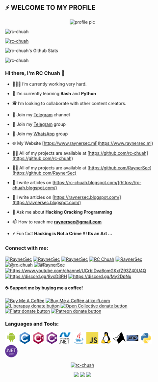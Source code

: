 <p align="center">
<!--  <img alt="profile pic" width="195px" src="https://avatars1.githubusercontent.com/u/44928288?s=460&u=9ecf72eb5d9530b65e3ca8d6d9f1f72c0dd22f5c&v=4" /> -->
<!--  <img src="https://github-readme-stats.anuraghazra1.vercel.app/api/top-langs/?username=rc-chuah&hide=ruby,perl&hide_border=true" /> -->
<!--  <a href="https://www.patreon.com/rc_chuah?fan_landing=true"><img src="https://img.shields.io/endpoint.svg?url=https%3A%2F%2Fshieldsio-patreon.vercel.app%2Fapi%3Fusername%3Drc_chuah%26type%3Dpatrons&style=for-the-badge" /></a> -->
<!--  <p align="left"> <img src="https://komarev.com/ghpvc/?username=rc-chuah&style=flat-square&color=brightgreen" alt="rc-chuah" /></p> -->

## ⚡ WELCOME TO MY PROFILE

<p align="center"><img alt="profile pic" width="195px" src="https://avatars1.githubusercontent.com/u/44928288?s=460&u=9ecf72eb5d9530b65e3ca8d6d9f1f72c0dd22f5c&v=4" /></p>

<p align="left"> <img src="https://gpvc.arturio.dev/rc-chuah" alt="rc-chuah" /></p>

<p align="left">
<a href="https://github.com/ryo-ma/github-profile-trophy"><img src="https://github-profile-trophy.vercel.app/?username=rc-chuah&theme=onedark" alt="rc-chuah" /></a>
</p>

<img alt="rc-chuah's Github Stats" src="https://github-readme-stats.vercel.app/api?username=rc-chuah&show_icons=true&include_all_commits=true&hide_border=true&theme=chartreuse-dark" />
<p><img align="center" src="https://github-readme-streak-stats.herokuapp.com/?user=rc-chuah&theme=chartreuse-dark" alt="rc-chuah" /></p>

### Hi there, I'm RC Chuah 👋

- 🧑🏻‍🏫 I’m currently working very hard.

- 📖 I’m currently learning **Bash** and **Python**

- 🕵️ I’m looking to collaborate with other content creators.

- 💬 Join my [Telegram](https://t.me/RaynerSec) channel

- 💬 Join my [Telegram](https://t.me/RaynerSec1) group

- 💬 Join my [WhatsApp](https://chat.whatsapp.com/LDx17j3xCg3GWnQ3ScvnbI) group

- 🌐 My Website [https://www.raynersec.ml](https://www.raynersec.ml)

- 👨‍💻 All of my projects are available at [https://github.com/rc-chuah](https://github.com/rc-chuah)

- 👨‍💻 All of my projects are available at [https://github.com/RaynerSec](https://github.com/RaynerSec)

- 📝 I write articles on [https://rc-chuah.blogspot.com/](https://rc-chuah.blogspot.com/)

- 📝 I write articles on [https://raynersec.blogspot.com/](https://raynersec.blogspot.com/)

- 💬 Ask me about **Hacking Cracking Programming**

- 📫 How to reach me **raynersec@gmail.com**

- ⚡ Fun fact **Hacking is Not a Crime !!! Its an Art ...**

<h3 align="left">Connect with me:</h3>
<p align="left">
<a href="https://www.facebook.com/raynersec.1" target="blank"><img align="center" src="https://cdn.jsdelivr.net/npm/simple-icons@3.0.1/icons/facebook.svg" alt="RaynerSec" height="30" width="40" /></a>
<a href="https://twitter.com/raynersec" target="blank"><img align="center" src="https://cdn.jsdelivr.net/npm/simple-icons@3.0.1/icons/twitter.svg" alt="RaynerSec" height="30" width="40" /></a>
<a href="https://instagram.com/rayner_sec" target="blank"><img align="center" src="https://cdn.jsdelivr.net/npm/simple-icons@3.0.1/icons/instagram.svg" alt="RaynerSec" height="30" width="40" /></a>
<a href="https://www.linkedin.com/in/rc-chuah-7a7590a3" target="blank"><img align="center" src="https://cdn.jsdelivr.net/npm/simple-icons@3.0.1/icons/linkedin.svg" alt="RC Chuah" height="30" width="40" /></a>
<a href="https://www.linkedin.com/company/raynersec" target="blank"><img align="center" src="https://cdn.jsdelivr.net/npm/simple-icons@3.0.1/icons/linkedin.svg" alt="RaynerSec" height="30" width="40" /></a>
<a href="https://medium.com/@rc-chuah" target="blank"><img align="center" src="https://cdn.jsdelivr.net/npm/simple-icons@3.0.1/icons/medium.svg" alt="@rc-chuah" height="30" width="40" /></a>
<a href="https://medium.com/@RaynerSec" target="blank"><img align="center" src="https://cdn.jsdelivr.net/npm/simple-icons@3.0.1/icons/medium.svg" alt="@RaynerSec" height="30" width="40" /></a>
<a href="https://www.youtube.com/channel/UCrbIDva6pmGKxfZ93Z40U4Q" target="blank"><img align="center" src="https://cdn.jsdelivr.net/npm/simple-icons@3.0.1/icons/youtube.svg" alt="https://www.youtube.com/channel/UCrbIDva6pmGKxfZ93Z40U4Q" height="30" width="40" /></a>
<a href="https://discord.gg/8ycD3RH" target="blank"><img align="center" src="https://cdn.jsdelivr.net/npm/simple-icons@3.0.1/icons/discord.svg" alt="https://discord.gg/8ycD3RH" height="30" width="40" /></a>
<a href="https://discord.gg/My2DpNu" target="blank"><img align="center" src="https://cdn.jsdelivr.net/npm/simple-icons@3.0.1/icons/discord.svg" alt="https://discord.gg/My2DpNu" height="30" width="40" /></a>
</p>

#### ☕ Support me by buying me a coffee!

<a href="https://www.buymeacoffee.com/rcchuah" target="_blank"><img src="https://cdn.buymeacoffee.com/buttons/default-orange.png" alt="Buy Me A Coffee" height="51px" width="217px"></a>
<a href='https://ko-fi.com/rc_chuah' target='_blank'><img height='35' style='border:0px;height:46px;' src='https://az743702.vo.msecnd.net/cdn/kofi3.png?v=0' border='0' alt='Buy Me a Coffee at ko-fi.com' /></a>
<span class="badge-liberapay"><a href="https://liberapay.com/rc-chuah" title="Donate to this project using Liberapay"><img src="https://img.shields.io/badge/liberapay-donate-yellow.svg?style=for-the-badge" alt="Liberapay donate button" /></a></span>
<span class="badge-opencollective"><a href="https://opencollective.com/rc-chuah" title="Donate to this project using Open Collective"><img src="https://img.shields.io/badge/open%20collective-donate-yellow.svg?style=for-the-badge" alt="Open Collective donate button" /></a></span>
<span class="badge-flattr"><a href="https://flattr.com/@rc-chuah" title="Donate to this project using Flattr"><img src="https://img.shields.io/badge/flattr-donate-yellow.svg?style=for-the-badge" alt="Flattr donate button" /></a></span>
<span class="badge-patreon"><a href="https://patreon.com/rc_chuah" title="Donate to this project using Patreon"><img src="https://img.shields.io/badge/patreon-donate-yellow.svg?style=for-the-badge" alt="Patreon donate button" /></a></span>

<h3 align="left">Languages and Tools:</h3>
<p align="left">
<a href="https://developer.android.com" target="_blank"> <img src="https://raw.githubusercontent.com/devicons/devicon/master/icons/android/android-original-wordmark.svg" alt="android" width="40" height="40"/></a>
<a href="https://www.cprogramming.com/" target="_blank"> <img src="https://raw.githubusercontent.com/devicons/devicon/master/icons/c/c-original.svg" alt="c" width="40" height="40"/></a>
<a href="https://www.w3schools.com/cpp/" target="_blank"> <img src="https://raw.githubusercontent.com/devicons/devicon/master/icons/cplusplus/cplusplus-original.svg" alt="cplusplus" width="40" height="40"/></a>
<a href="https://www.w3schools.com/cs/" target="_blank"> <img src="https://raw.githubusercontent.com/devicons/devicon/master/icons/csharp/csharp-original.svg" alt="csharp" width="40" height="40"/></a>
<a href="https://dotnet.microsoft.com/" target="_blank"> <img src="https://raw.githubusercontent.com/devicons/devicon/master/icons/dot-net/dot-net-original-wordmark.svg" alt="dotnet" width="40" height="40"/></a>
<a href="https://www.java.com" target="_blank"> <img src="https://raw.githubusercontent.com/devicons/devicon/master/icons/java/java-original.svg" alt="java" width="40" height="40"/></a>
<a href="https://developer.mozilla.org/en-US/docs/Web/JavaScript" target="_blank"> <img src="https://raw.githubusercontent.com/devicons/devicon/master/icons/javascript/javascript-original.svg" alt="javascript" width="40" height="40"/></a>
<a href="https://www.linux.org/" target="_blank"> <img src="https://raw.githubusercontent.com/devicons/devicon/master/icons/linux/linux-original.svg" alt="linux" width="40" height="40"/></a>
<a href="https://www.mathworks.com/" target="_blank"> <img src="https://raw.githubusercontent.com/devicons/devicon/master/icons/matlab/matlab-plain.svg" alt="matlab" width="40" height="40"/></a>
<a href="https://www.php.net" target="_blank"> <img src="https://raw.githubusercontent.com/devicons/devicon/master/icons/php/php-original.svg" alt="php" width="40" height="40"/></a>
<a href="https://www.python.org" target="_blank"> <img src="https://raw.githubusercontent.com/devicons/devicon/master/icons/python/python-original.svg" alt="python" width="40" height="40"/></a>
<a href="https://dotnet.microsoft.com/" target="_blank"> <img src="https://raw.githubusercontent.com/devicons/devicon/master/icons/dotnetcore/dotnetcore-original.svg" alt="dotnetcore" width="40" height="40"/></a>
</p>

<p align="center">
<a href="https://github.com/rc-chuah"><img title="rc-chuah" src="https://github-readme-stats.vercel.app/api/top-langs/?username=rc-chuah&layout=compact&theme=dark"></a>
</p>

<p align="center">
<a href="https://github.com/rc-chuah/pykalimux"><img src="https://github-readme-stats.vercel.app/api/pin/?username=rc-chuah&repo=pykalimux&theme=dark"></a>
<a href="https://github.com/rc-chuah/Kali-Nethunter-In-Termux"><img src="https://github-readme-stats.vercel.app/api/pin/?username=rc-chuah&repo=Kali-Nethunter-In-Termux&theme=dark"></a>
<a href="https://github.com/rc-chuah/Win-Dev-Tools-Linux"><img src="https://github-readme-stats.vercel.app/api/pin/?username=rc-chuah&repo=Win-Dev-Tools-Linux&theme=dark"></a>
</p>

<!--
**rc-chuah/rc-chuah** is a ✨ _special_ ✨ repository because its `README.md` (this file) appears on your GitHub profile.
-->
